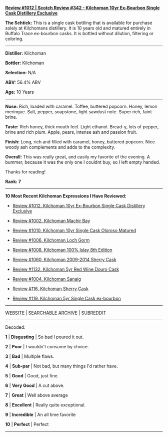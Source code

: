 
[**Review #1012 | Scotch Review #342 - Kilchoman 10yr Ex-Bourbon Single Cask Distillery Exclusive**]( https://t8ke.review/review-1012-kilchoman-10yr-ex-bourbon-single-cask-distillery-exclusive/)

**The Schtick:** This is a single cask bottling that is available for purchase solely at Kilchomans distillery. It is 10 years old and matured entirely in Buffalo Trace ex-bourbon casks. It is bottled without dilution, filtering or coloring. 

-----

**Distiller:** Kilchoman

**Bottler:** Kilchoman

**Selection:** N/A

**ABV:** 56.4% ABV

**Age:** 10 Years 

-----

**Nose:**  Rich, loaded with caramel. Toffee, buttered popcorn. Honey, lemon meringue. Salt, pepper, soapstone, light sawdust note. Super rich, faint brine.  

**Taste:** Rich honey, thick mouth feel. Light ethanol. Bread-y, lots of pepper, brine and rich plum. Apple, pears, intense ash and passion fruit. 

**Finish:** Long, rich and filled with caramel, honey, buttered popcorn. Nice woody ash complements and adds to the complexity. 

**Overall:** This was really great, and easily my favorite of the evening. A bummer, because it was the only one I couldnt buy, so I left empty handed. 

Thanks for reading!

**Rank: 7**

----- 

**10 Most Recent Kilchoman Expressions I Have Reviewed:** 

- [Review #1012. Kilchoman 10yr Ex-Bourbon Single Cask Distillery Exclusive]( https://t8ke.review/review-1012-kilchoman-10yr-ex-bourbon-single-cask-distillery-exclusive/) 

- [Review #1002. Kilchoman Machir Bay]( https://t8ke.review/review-1002-kilchoman-machir-bay-rays-wine-and-spirits-selection/) 

- [Review #1010. Kilchoman 10yr Single Cask Oloroso Matured]( https://t8ke.review/review-1010-kilchoman-10yr-single-cask-oloroso/) 

- [Review #1006. Kilchoman Loch Gorm]( https://t8ke.review/review-1006-kilchoman-loch-gorm/) 

- [Review #1008. Kilchoman 100% Islay 8th Edition]( https://t8ke.review/review-1008-kilchoman-100-islay-8th-edition/) 

- [Review #1060. Kilchoman 2009-2014 Sherry Cask]( https://t8ke.review/review-1060-kilchoman-2009-sherry-cask/) 

- [Review #1132. Kilchoman 5yr Red Wine Douro Cask]( https://t8ke.review/review-1132-kilchoman-5yr-red-wine-douro-cask/) 

- [Review #1004. Kilchoman Sanaig]( https://t8ke.review/review-1004-kilchoman-sanaig/) 

- [Review #116. Kilchoman Sherry Cask]( https://t8ke.review/review-116-kilchoman-sherry-cask/) 

- [Review #119. Kilchoman 5yr Single Cask ex-bourbon]( https://t8ke.review/review-119-kilchoman-5yr-ex-bourbon/) 

-----

[WEBSITE](https://t8ke.review) | [SEARCHABLE ARCHIVE](https://t8ke.review/review-archive/) | [SUBREDDIT](https://reddit.com/r/t8kereviews)

-----

Decoded:

**1** | **Disgusting** | So bad I poured it out.

**2** | **Poor** | I wouldn't consume by choice.

**3** | **Bad** | Multiple flaws.

**4** | **Sub-par** | Not bad, but many things I'd rather have.

**5** | **Good** | Good, just fine.

**6** | **Very Good** | A cut above.

**7** | **Great** | Well above average

**8** | **Excellent** | Really quite exceptional.

**9** | **Incredible** | An all time favorite

**10** | **Perfect** | Perfect

----

